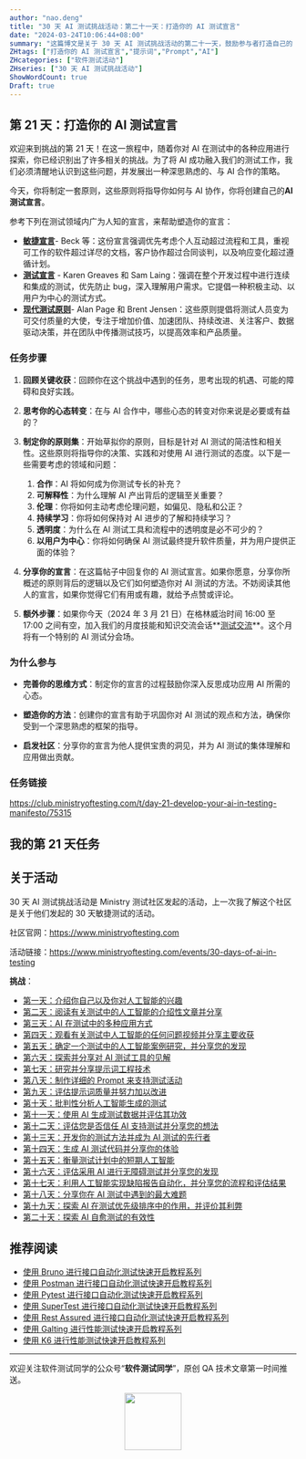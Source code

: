 ```yaml
---
author: "nao.deng"
title: "30 天 AI 测试挑战活动：第二十一天：打造你的 AI 测试宣言"
date: "2024-03-24T10:06:44+08:00"
summary: "这篇博文是关于 30 天 AI 测试挑战活动的第二十一天，鼓励参与者打造自己的 AI 测试宣言。文章可能包括作者对于 AI 测试的核心价值观、愿景和承诺的阐述，以及对于 AI 在测试中的应用原则和准则的思考。通过分享个人的 AI 测试宣言，读者将了解到作者对于 AI 在测试领域的重要性和应用价值的深刻理解，以及对于未来 AI 测试发展的愿景和期待。这个系列活动有望为测试专业人士提供一个表达个人观点和价值观的平台，并促进行业对于 AI 在测试中的发展和应用的深入讨论。"
ZHtags: ["打造你的 AI 测试宣言","提示词","Prompt","AI"]
ZHcategories: ["软件测试活动"]
ZHseries: ["30 天 AI 测试挑战活动"]
ShowWordCount: true
Draft: true
---
```


## 第 21 天：打造你的 AI 测试宣言

欢迎来到挑战的第 21 天！在这一旅程中，随着你对 AI 在测试中的各种应用进行探索，你已经识别出了许多相关的挑战。为了将 AI 成功融入我们的测试工作，我们必须清醒地认识到这些问题，并发展出一种深思熟虑的、与 AI 合作的策略。

今天，你将制定一套原则，这些原则将指导你如何与 AI 协作，你将创建自己的**AI 测试宣言**。

参考下列在测试领域内广为人知的宣言，来帮助塑造你的宣言：

- **[敏捷宣言](https://agilemanifesto.org/)**- Beck 等：这份宣言强调优先考虑个人互动超过流程和工具，重视可工作的软件超过详尽的文档，客户协作超过合同谈判，以及响应变化超过遵循计划。
- **[测试宣言](https://luxoft-training.com/news/the-agile-testing-manifesto)** - Karen Greaves 和 Sam Laing：强调在整个开发过程中进行连续和集成的测试，优先防止 bug，深入理解用户需求。它提倡一种积极主动、以用户为中心的测试方式。
- **[现代测试原则](https://www.ministryoftesting.com/articles/the-modern-testing-principles)**- Alan Page 和 Brent Jensen：这些原则提倡将测试人员变为可交付质量的大使，专注于增加价值、加速团队、持续改进、关注客户、数据驱动决策，并在团队中传播测试技巧，以提高效率和产品质量。

### 任务步骤

1. **回顾关键收获**：回顾你在这个挑战中遇到的任务，思考出现的机遇、可能的障碍和良好实践。
2. **思考你的心态转变**：在与 AI 合作中，哪些心态的转变对你来说是必要或有益的？
3. **制定你的原则集**：开始草拟你的原则，目标是针对 AI 测试的简洁性和相关性。这些原则将指导你的决策、实践和对使用 AI 进行测试的态度。以下是一些需要考虑的领域和问题：
   1. **合作**：AI 将如何成为你测试专长的补充？
   2. **可解释性**：为什么理解 AI 产出背后的逻辑至关重要？
   3. **伦理**：你将如何主动考虑伦理问题，如偏见、隐私和公正？
   4. **持续学习**：你将如何保持对 AI 进步的了解和持续学习？
   5. **透明度**：为什么在 AI 测试工具和流程中的透明度是必不可少的？
   6. **以用户为中心**：你将如何确保 AI 测试最终提升软件质量，并为用户提供正面的体验？
4. **分享你的宣言**：在这篇帖子中回复你的 AI 测试宣言。如果你愿意，分享你所概述的原则背后的逻辑以及它们如何塑造你对 AI 测试的方法。不妨阅读其他人的宣言，如果你觉得它们有用或有趣，就给予点赞或评论。

5. **额外步骤**：如果你今天（2024 年 3 月 21 日）在格林威治时间 16:00 至 17:00 之间有空，加入我们的月度技能和知识交流会话**[测试交流](https://www.ministryoftesting.com/events/test-exchange-march-2024)**。这个月将有一个特别的 AI 测试分会场。

### 为什么参与

- **完善你的思维方式**：制定你的宣言的过程鼓励你深入反思成功应用 AI 所需的心态。

- **塑造你的方法**：创建你的宣言有助于巩固你对 AI 测试的观点和方法，确保你受到一个深思熟虑的框架的指导。

- **启发社区**：分享你的宣言为他人提供宝贵的洞见，并为 AI 测试的集体理解和应用做出贡献。

### 任务链接

<https://club.ministryoftesting.com/t/day-21-develop-your-ai-in-testing-manifesto/75315>

## 我的第 21 天任务

## 关于活动

30 天 AI 测试挑战活动是 Ministry 测试社区发起的活动，上一次我了解这个社区是关于他们发起的 30 天敏捷测试的活动。

社区官网：<https://www.ministryoftesting.com>

活动链接：<https://www.ministryoftesting.com/events/30-days-of-ai-in-testing>

**挑战**：

- [第一天：介绍你自己以及你对人工智能的兴趣](https://naodeng.com.cn/zh/posts/event/30-days-of-ai-in-testing-day-1-introduce-yourself-and-your-interest-in-ai/)
- [第二天：阅读有关测试中的人工智能的介绍性文章并分享](https://naodeng.com.cn/zh/posts/event/30-days-of-ai-in-testing-day-2-read-an-introductory-article-on-ai-in-testing-and-share-it/)
- [第三天：AI 在测试中的多种应用方式](https://naodeng.com.cn/zh/posts/event/30-days-of-ai-in-testing-day-3-list-ways-in-which-ai-is-used-in-testing/)
- [第四天：观看有关测试中人工智能的任何问题视频并分享主要收获](https://naodeng.com.cn/zh/posts/event/30-days-of-ai-in-testing-day-4-watch-the-ama-on-artificial-intelligence-in-testing-and-share-your-key-takeaway/)
- [第五天：确定一个测试中的人工智能案例研究，并分享您的发现](https://naodeng.com.cn/zh/posts/event/30-days-of-ai-in-testing-day-5-identify-a-case-study-on-ai-in-testing-and-share-your-findings/)
- [第六天：探索并分享对 AI 测试工具的见解](https://naodeng.com.cn/zh/posts/event/30-days-of-ai-in-testing-day-6-explore-and-share-insights-on-ai-testing-tools/)
- [第七天：研究并分享提示词工程技术](https://naodeng.com.cn/zh/posts/event/30-days-of-ai-in-testing-day-7-research-and-share-prompt-engineering-techniques/)
- [第八天：制作详细的 Prompt 来支持测试活动](https://naodeng.com.cn/zh/posts/event/30-days-of-ai-in-testing-day-8-craft-a-detailed-prompt-to-support-test-activities/)
- [第九天：评估提示词质量并努力加以改进](https://naodeng.com.cn/zh/posts/event/30-days-of-ai-in-testing-day-9-evaluate-prompt-quality-and-try-to-improve-it/)
- [第十天：批判性分析人工智能生成的测试](https://naodeng.com.cn/zh/posts/event/30-days-of-ai-in-testing-day-10-critically-analyse-ai-generated-tests/)
- [第十一天：使用 AI 生成测试数据并评估其功效](https://naodeng.com.cn/zh/posts/event/30-days-of-ai-in-testing-day-11-generate-test-data-using-ai-and-evaluate-its-efficacy/)
- [第十二天：评估您是否信任 AI 支持测试并分享您的想法](https://naodeng.com.cn/zh/posts/event/30-days-of-ai-in-testing-day-12-evaluate-whether-you-trust-ai-to-support-testing-and-share-your-thoughts/)
- [第十三天：开发你的测试方法并成为 AI 测试的先行者](https://naodeng.com.cn/zh/posts/event/30-days-of-ai-in-testing-day-13-develop-a-testing-approach-and-become-an-ai-in-testing-champion/)
- [第十四天：生成 AI 测试代码并分享你的体验](https://naodeng.com.cn/zh/posts/event/30-days-of-ai-in-testing-day-14-generate-ai-test-code-and-share-your-experience/)
- [第十五天：衡量测试计划中的短期人工智能](https://naodeng.com.cn/zh/posts/event/30-days-of-ai-in-testing-day-15-gauge-your-short-term-ai-in-testing-plans/)
- [第十六天：评估采用 AI 进行无障碍测试并分享您的发现](https://naodeng.com.cn/zh/posts/event/30-days-of-ai-in-testing-day-16-evaluate-adopting-ai-for-accessibility-testing-and-share-your-findings/)
- [第十七天：利用人工智能实现缺陷报告自动化，并分享您的流程和评估结果](https://naodeng.com.cn/zh/posts/event/30-days-of-ai-in-testing-day-17-automate-bug-reporting-with-ai-and-share-your-process-and-evaluation/)
- [第十八天：分享你在 AI 测试中遇到的最大难题](https://naodeng.com.cn/zh/posts/event/30-days-of-ai-in-testing-day-18-share-your-greatest-frustration-with-ai-in-testing/)
- [第十九天：探索 AI 在测试优先级排序中的作用，并评价其利弊](https://naodeng.com.cn/zh/posts/event/30-days-of-ai-in-testing-day-19-experiment-with-ai-for-test-prioritisation-and-evaluate-the-benefits-and-risks/)
- [第二十天：探索 AI 自愈测试的有效性](https://naodeng.com.cn/zh/posts/event/30-days-of-ai-in-testing-day-20-learn-about-ai-self-healing-tests-and-evaluate-how-effective-they-are/)

## 推荐阅读

- [使用 Bruno 进行接口自动化测试快速开启教程系列](https://naodeng.com.cn/zh/zhcategories/bruno/)
- [使用 Postman 进行接口自动化测试快速开启教程系列](https://naodeng.tech/zh/zhseries/postman-%E6%8E%A5%E5%8F%A3%E8%87%AA%E5%8A%A8%E5%8C%96%E6%B5%8B%E8%AF%95%E6%95%99%E7%A8%8B/)
- [使用 Pytest 进行接口自动化测试快速开启教程系列](https://naodeng.tech/zh/zhseries/pytest-%E6%8E%A5%E5%8F%A3%E8%87%AA%E5%8A%A8%E5%8C%96%E6%B5%8B%E8%AF%95%E6%95%99%E7%A8%8B/)
- [使用 SuperTest 进行接口自动化测试快速开启教程系列](https://naodeng.tech/zh/zhseries/supertest-%E6%8E%A5%E5%8F%A3%E8%87%AA%E5%8A%A8%E5%8C%96%E6%B5%8B%E8%AF%95%E6%95%99%E7%A8%8B/)
- [使用 Rest Assured 进行接口自动化测试快速开启教程系列](https://naodeng.tech/zh/zhseries/rest-assured-%E6%8E%A5%E5%8F%A3%E8%87%AA%E5%8A%A8%E5%8C%96%E6%B5%8B%E8%AF%95%E6%95%99%E7%A8%8B/)
- [使用 Galting 进行性能测试快速开启教程系列](https://naodeng.tech/zh/zhseries/gatling-%E6%80%A7%E8%83%BD%E6%B5%8B%E8%AF%95%E6%95%99%E7%A8%8B/)
- [使用 K6 进行性能测试快速开启教程系列](https://naodeng.com.cn/zh/zhseries/k6-%E6%80%A7%E8%83%BD%E6%B5%8B%E8%AF%95%E6%95%99%E7%A8%8B/)

---
欢迎关注软件测试同学的公众号“**软件测试同学**”，原创 QA 技术文章第一时间推送。
<!-- markdownlint-disable MD045 -->
<!-- markdownlint-disable MD033 -->
<center>
  <img src="https://cdn.jsdelivr.net/gh/naodeng/blogimg@master/uPic/2023112015'QR Code for 公众号.jpg" style="width: 100px;">
</center>
<!-- markdownlint-disable MD033 -->
<!-- markdownlint-disable MD045 -->